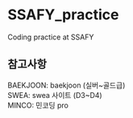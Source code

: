 # SSAFY_practice
Coding practice at SSAFY

## 참고사항  
BAEKJOON: baekjoon (실버~골드급)  
SWEA: swea 사이트 (D3~D4)  
MINCO: 민코딩 pro  
